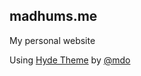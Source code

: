 ## madhums.me

My personal website

Using [Hyde Theme](https://github.com/mdo/hyde) by [@mdo](https://github.com/mdo)
